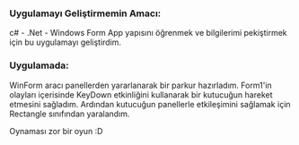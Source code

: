 ### Uygulamayı Geliştirmemin Amacı:
c# - .Net - Windows Form App yapısını öğrenmek ve bilgilerimi pekiştirmek için bu uygulamayı geliştirdim.
### Uygulamada:
WinForm aracı panellerden yararlanarak bir parkur hazırladım. Form1'in olayları içerisinde KeyDown etkinliğini kullanarak bir kutucuğun hareket etmesini sağladım.
Ardından kutucuğun panellerle etkileşimini sağlamak için Rectangle sınıfından yaralandım.

Oynaması zor bir oyun :D
